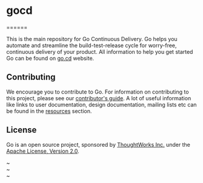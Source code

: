 # gocd 
======

This is the main repository for Go Continuous Delivery. Go helps you automate and streamline the build-test-release cycle for worry-free, continuous delivery of your product.
All information to help you get started Go can be found on <a href="http://www.go.cd/">go.cd</a> website.

## Contributing

We encourage you to contribute to Go. For information on contributing to this project, please see our <a href="http://www.go.cd/contribute/">contributor's guide</a>.
A lot of useful information like links to user documentation, design documentation, mailing lists etc can be found in the <a href="http://www.go.cd/community/resources.html">resources</a> section.

## License

Go is an open source project, sponsored by <a href="http://www.thoughtworks.com/">ThoughtWorks Inc.</a> under the <a href="http://www.apache.org/licenses/LICENSE-2.0">Apache License, Version 2.0</a>.

~                                                                                                                             
~                                                                                                                             
~                                                                             
